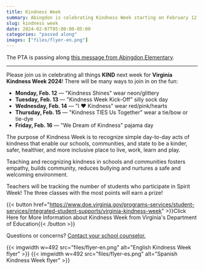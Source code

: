 ```yaml
---
title: Kindness Week
summary: Abingdon is celebrating Kindness Week starting on February 12.
slug: kindness week
date: 2024-02-07T05:00:00-05:00
categories: "passed along"
images: ["files/flyer-en.png"]
---
```


The PTA is passing along [this message from Abingdon Elementary](https://abingdon.apsva.us/post/kinderness-week-2024/).

---

Please join us in celebrating all things **KIND** next week for **Virginia Kindness Week 2024**! There will be many ways to join in on the fun:

- **Monday, Feb. 12** — "Kindness Shines" wear neon/glittery
- **Tuesday, Feb. 13** — "Kindness Week Kick-Off" silly sock day
- **Wednesday, Feb. 14** — "I ❤️ Kindness" wear red/pink/hearts
- **Thursday, Feb. 15** — "Kindness TIES Us Together" wear a tie/bow or tie-dye
- **Friday, Feb. 16** — "We Dream of Kindness" pajama day

The purpose of Kindness Week is to recognize simple day-to-day acts of kindness that enable our schools, communities, and state to be a kinder, safer, healthier, and more inclusive place to live, work, learn and play.

Teaching and recognizing kindness in schools and communities fosters empathy, builds community, reduces bullying and nurtures a safe and welcoming environment.

Teachers will be tracking the number of students who participate in Spirit Week! The three classes with the most points will earn a prize!

{{< button href="https://www.doe.virginia.gov/programs-services/student-services/integrated-student-supports/virginia-kindness-week" >}}Click Here for More Information about Kindness Week from Virginia's Department of Education{{< /button >}}<br>

Questions or concerns? [Contact your school counselor.](https://abingdon.apsva.us/counseling/)

{{< imgwidth w=492 src="files/flyer-en.png" alt="English Kindness Week flyer" >}}
{{< imgwidth w=492 src="files/flyer-es.png" alt="Spanish Kindness Week flyer" >}}